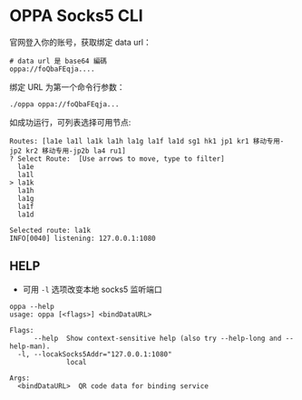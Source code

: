 # OPPA Socks5 CLI 

官网登入你的账号，获取绑定 data url：

```
# data url 是 base64 編碼
oppa://foQbaFEqja....
```

绑定 URL 为第一个命令行参数：

```
./oppa oppa://foQbaFEqja...
```

如成功运行，可列表选择可用节点:

```
Routes: [la1e la1l la1k la1h la1g la1f la1d sg1 hk1 jp1 kr1 移动专用-jp2 kr2 移动专用-jp2b la4 ru1]
? Select Route:  [Use arrows to move, type to filter]
  la1e
  la1l
> la1k
  la1h
  la1g
  la1f
  la1d

Selected route: la1k
INFO[0040] listening: 127.0.0.1:1080
```

## HELP

* 可用 `-l` 选项改变本地 socks5 监听端口

```
oppa --help
usage: oppa [<flags>] <bindDataURL>

Flags:
      --help  Show context-sensitive help (also try --help-long and --help-man).
  -l, --locakSocks5Addr="127.0.0.1:1080"
              local

Args:
  <bindDataURL>  QR code data for binding service
```
